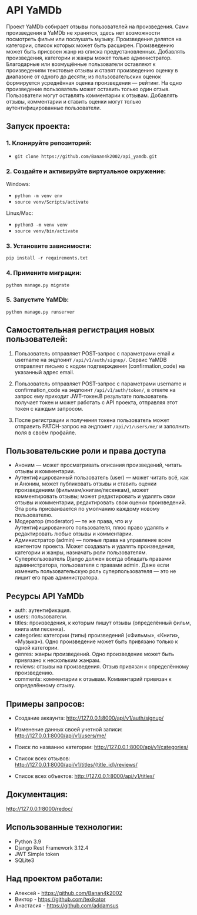 ﻿# API YaMDb
Проект YaMDb собирает отзывы пользователей на произведения. Сами произведения в YaMDb не хранятся, здесь нет возможности посмотреть фильм или послушать музыку.
Произведения делятся на категории, cписок которых может быть расширен. Произведению может быть присвоен жанр из списка предустановленных. 
Добавлять произведения, категории и жанры может только администратор.
Благодарные или возмущённые пользователи оставляют к произведениям текстовые отзывы и ставят произведению оценку в диапазоне от одного до десяти; из пользовательских оценок формируется усреднённая оценка произведения — рейтинг. На одно произведение пользователь может оставить только один отзыв.
Пользователи могут оставлять комментарии к отзывам. Добавлять отзывы, комментарии и ставить оценки могут только аутентифицированные пользователи.

## Запуск проекта:
### 1. Клонируйте репозиторий:
- `git clone https://github.com/Banan4k2002/api_yamdb.git`
### 2. Cоздайте и активируйте виртуальное окружение:
Windows:
- `python -m venv env`
- `source venv/Scripts/activate`

Linux/Mac:
- `python3 -m venv venv`
- `source venv/bin/activate`

### 3. Установите зависимости:
`pip install -r requirements.txt`

### 4. Примените миграции:

`python manage.py migrate`

### 5. Запустите YaMDb:
`python manage.py runserver`

## Самостоятельная регистрация новых пользователей:
1. Пользователь отправляет POST-запрос с параметрами email и username на эндпоинт `/api/v1/auth/signup/`.
Сервис YaMDB отправляет письмо с кодом подтверждения (confirmation_code) на указанный адрес email.

2. Пользователь отправляет POST-запрос с параметрами username и confirmation_code на эндпоинт `/api/v1/auth/token/`, в ответе на запрос ему приходит JWT-токен.В результате пользователь получает токен и может работать с API проекта, отправляя этот токен с каждым запросом.
3. После регистрации и получения токена пользователь может отправить PATCH-запрос на эндпоинт `/api/v1/users/me/` и заполнить поля в своём профайле.

## Пользовательские роли и права доступа
- Аноним — может просматривать описания произведений, читать отзывы и комментарии.
- Аутентифицированный пользователь (user) — может читать всё, как и Аноним, может публиковать отзывы и ставить оценки произведениям (фильмам/книгам/песенкам), может комментировать отзывы; может редактировать и удалять свои отзывы и комментарии, редактировать свои оценки произведений. Эта роль присваивается по умолчанию каждому новому пользователю.
- Модератор (moderator) — те же права, что и у Аутентифицированного пользователя, плюс право удалять и редактировать любые отзывы и комментарии.
- Администратор (admin) — полные права на управление всем контентом проекта. Может создавать и удалять произведения, категории и жанры, назначать роли пользователям.
- Суперпользователь Django должен всегда обладать правами администратора, пользователя с правами admin. Даже если изменить пользовательскую роль суперпользователя — это не лишит его прав администратора.

## Ресурсы API YaMDb
- auth: аутентификация.
- users: пользователи.
- titles: произведения, к которым пишут отзывы (определённый фильм, книга или песенка).
- categories: категории (типы) произведений («Фильмы», «Книги», «Музыка»). Одно произведение может быть привязано только к одной категории.
- genres: жанры произведений. Одно произведение может быть привязано к нескольким жанрам.
- reviews: отзывы на произведения. Отзыв привязан к определённому произведению.
- comments: комментарии к отзывам. Комментарий привязан к определённому отзыву.

## Примеры запросов:
- Создание аккаунта:
http://127.0.0.1:8000/api/v1/auth/signup/ 

- Изменение данных своей учетной записи: http://127.0.0.1:8000/api/v1/users/me/


- Поиск по названию категории:
http://127.0.0.1:8000/api/v1/categories/

- Cписок всех отзывов:
http://127.0.0.1:8000/api/v1/titles/{title_id}/reviews/

- Cписок всех объектов:
http://127.0.0.1:8000/api/v1/titles/

## Документация:
http://127.0.0.1:8000/redoc/

## Использованные технологии:
- Python 3.9
- Django Rest Framework 3.12.4
- JWT Simple token
- SQLite3


## Над проектом работали:
- Алексей - https://github.com/Banan4k2002
- Виктор - https://github.com/texikator
- Анастасия - https://github.com/addamsus
